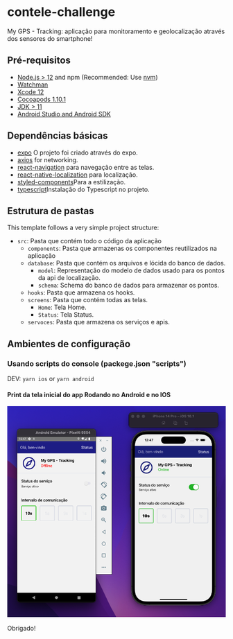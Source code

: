 # contele-challenge

My GPS - Tracking: aplicação para monitoramento e geolocalização através dos sensores do smartphone!

## Pré-requisitos

- [Node.js > 12](https://nodejs.org) and npm (Recommended: Use [nvm](https://github.com/nvm-sh/nvm))
- [Watchman](https://facebook.github.io/watchman)
- [Xcode 12](https://developer.apple.com/xcode)
- [Cocoapods 1.10.1](https://cocoapods.org)
- [JDK > 11](https://www.oracle.com/java/technologies/javase-jdk11-downloads.html)
- [Android Studio and Android SDK](https://developer.android.com/studio)

## Dependências básicas

- [expo](https://docs.expo.dev/) O projeto foi criado através do expo.
- [axios](https://github.com/axios/axios) for networking.
- [react-navigation](https://reactnavigation.org/) para navegação entre as telas.
- [react-native-localization](https://github.com/stefalda/ReactNativeLocalization) para localização.
- [styled-components](https://styled-components.com/)Para a estilização.
- [typescript](https://docs.expo.dev/guides/typescript/)Instalação do Typescript no projeto.


## Estrutura de pastas

This template follows a very simple project structure:

- `src`: Pasta que contém todo o código da aplicação
  - `components`: Pasta que armazenas os componentes reutilizados na aplicação
  - `database`: Pasta que contém os arquivos e lócida do banco de dados.
    - `model`: Representação do modelo de dados usado para os pontos da api de localização.
    - `schema`: Schema do banco de dados para armazenar os pontos.
  - `hooks`: Pasta que armazena os hooks.
  - `screens`: Pasta que contém todas as telas.
    - `Home`: Tela Home.
    - `Status`: Tela Status.
  - `servoces`: Pasta que armazena os serviços e apis.
  
  
## Ambientes de configuração

### Usando scripts do console (packege.json "scripts")

DEV: `yarn ios` or `yarn android`


#### Print da tela inicial do app Rodando no Android e no IOS

![ScreenShot](./Screenshot.png)

Obrigado!
